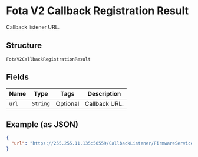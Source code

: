 
# Fota V2 Callback Registration Result

Callback listener URL.

## Structure

`FotaV2CallbackRegistrationResult`

## Fields

| Name | Type | Tags | Description |
|  --- | --- | --- | --- |
| `url` | `String` | Optional | Callback URL. |

## Example (as JSON)

```json
{
  "url": "https://255.255.11.135:50559/CallbackListener/FirmwareServiceMessages.asmx"
}
```

